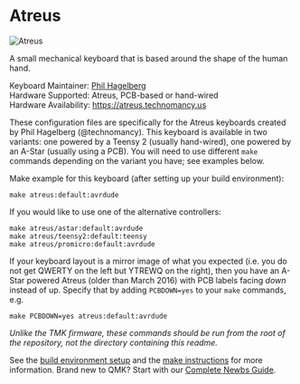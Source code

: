 # Atreus

![Atreus](https://atreus.technomancy.us/photos/1.jpg)

A small mechanical keyboard that is based around the shape of the human hand.

Keyboard Maintainer: [Phil Hagelberg](https://github.com/technomancy)  
Hardware Supported: Atreus, PCB-based or hand-wired  
Hardware Availability: https://atreus.technomancy.us

These configuration files are specifically for the Atreus keyboards created by Phil Hagelberg (@technomancy). This keyboard is available in two variants: one powered by a Teensy 2 (usually hand-wired), one powered by an A-Star (usually using a PCB). You will need to use different `make` commands depending on the variant you have; see examples below.

Make example for this keyboard (after setting up your build environment):

    make atreus:default:avrdude

If you would like to use one of the alternative controllers:

    make atreus/astar:default:avrdude
    make atreus/teensy2:default:teensy
    make atreus/promicro:default:avrdude

If your keyboard layout is a mirror image of what you expected (i.e. you do not get QWERTY on the left but YTREWQ on the right), then you have an A-Star powered Atreus (older than March 2016) with PCB labels facing *down* instead of up. Specify that by adding `PCBDOWN=yes` to your `make` commands, e.g.

    make PCBDOWN=yes atreus:default:avrdude

*Unlike the TMK firmware, these commands should be run from the root of the repository, not the directory containing this readme.*

See the [build environment setup](https://docs.qmk.fm/#/getting_started_build_tools) and the [make instructions](https://docs.qmk.fm/#/getting_started_make_guide) for more information. Brand new to QMK? Start with our [Complete Newbs Guide](https://docs.qmk.fm/#/newbs).
